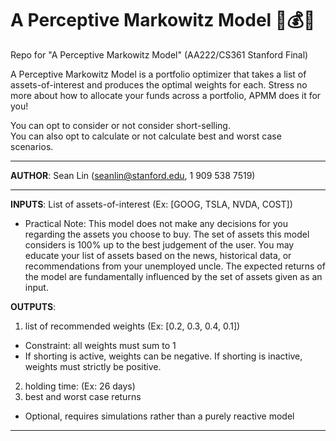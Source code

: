 # A Perceptive Markowitz Model 💸💰🤑
Repo for "A Perceptive Markowitz Model" (AA222/CS361 Stanford Final)

A Perceptive Markowitz Model is a portfolio optimizer that takes a list of assets-of-interest and produces the optimal weights for each.  Stress no more about how to allocate your funds across a portfolio, APMM does it for you!  

You can opt to consider or not consider short-selling.  
You can also opt to calculate or not calculate best and worst case scenarios. 

---

**AUTHOR**: Sean Lin (seanlin@stanford.edu, 1 909 538 7519)

--- 
**INPUTS**: List of assets-of-interest (Ex: [GOOG, TSLA, NVDA, COST])
  - Practical Note: This model does not make any decisions for you regarding the assets you choose to buy.  The set of assets this model considers is 100% up to the best judgement of the user. You may educate your list of assets based on the news, historical data, or recommendations from your unemployed uncle.  The expected returns of the model are fundamentally influenced by the set of assets given as an input.  

**OUTPUTS**: 
1. list of recommended weights (Ex: [0.2, 0.3, 0.4, 0.1]) 
  - Constraint: all weights must sum to 1
  - If shorting is active, weights can be negative.  If shorting is inactive, weights must strictly be positive.
2. holding time: (Ex: 26 days)
3. best and worst case returns
  - Optional, requires simulations rather than a purely reactive model

---
